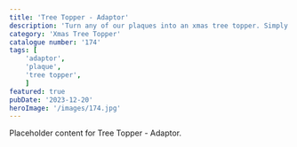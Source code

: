 ```yaml
---
title: 'Tree Topper - Adaptor'
description: 'Turn any of our plaques into an xmas tree topper. Simply glue the adaptor onto the back and let your tree glow. 2 adaptors available closed and opened top.'
category: 'Xmas Tree Topper'
catalogue number: '174'
tags: [
    'adaptor', 
    'plaque',
    'tree topper', 
    ]
featured: true
pubDate: '2023-12-20'
heroImage: '/images/174.jpg'
---
```


Placeholder content for Tree Topper - Adaptor.